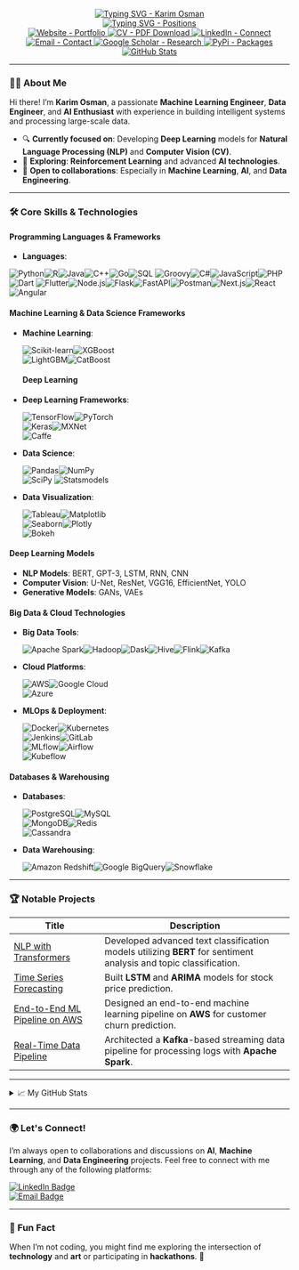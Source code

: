 <p align="center">
  <a href="https://github.com/karimosman89">
    <img src="https://readme-typing-svg.demolab.com?font=Georgia&size=32&duration=2000&pause=100&color=F1C40F&lines=Karim+Osman" alt="Typing SVG - Karim Osman" />
  </a>
  <br/>
  <a href="https://github.com/karimosman89">
    <img src="https://readme-typing-svg.demolab.com?font=Georgia&size=18&duration=2000&pause=100&multiline=true&width=500&height=80&colors=2ECC71,3498DB,E74C3C,9B59B6,F1C40F,28B463&lines=Machine+Learning+Engineer+|+Data+Engineer+|+AI+Engineer;Data+Scientist+|+DevOps" alt="Typing SVG - Positions" />
  </a>
  <br/>
  <a href="https://kosman.streamlit.app">
     <img src="https://img.shields.io/badge/Website-Karim%20Osman's%20Portfolio-4CAF50?style=flat&logo=google-chrome&logoColor=white" alt="Website - Portfolio">
</a>
<a href="https://drive.google.com/file/d/18SLECTaOP9vgHKqGrgRdVotPRWu_V7nZ/preview">
    <img src="https://img.shields.io/badge/CV-Download-FF0000?style=flat&logo=adobe-acrobat-reader&logoColor=white" alt="CV - PDF Download">
</a>
<a href="https://www.linkedin.com/in/karimosman89/">
    <img src="https://img.shields.io/badge/LinkedIn-Connect-blue?style=flat&logo=linkedin&logoColor=white" alt="LinkedIn - Connect">
</a>
<a href="mailto:karim.programmer2020@gmail.com">
    <img src="https://img.shields.io/badge/Email-Contact-FF5722?style=flat&logo=gmail&logoColor=white" alt="Email - Contact">
</a>
<a href="https://scholar.google.com/citations?user=pwlwbecAAAAJ&hl=en&authuser=1&oi=sra" target="_blank">
    <img src="https://img.shields.io/badge/Google%20Scholar-Research-0181FF?style=flat&logo=google-scholar&logoColor=white" alt="Google Scholar - Research">
</a>
 <a href="https://pypi.org/user/karimosman89/">
   <img src="https://img.shields.io/badge/PyPi-Packages-4B8BBE?style=flat&logo=pypi&logoColor=white" alt="PyPi - Packages">
</a>
<br/>
<a href="https://github.com/karimosman89">
    <img src="https://github-stats-alpha.vercel.app/api?username=karimosman89&cc=22272e&tc=37BCF6&ic=fff&bc=0000" alt="GitHub Stats">
</a>

</p>

---

### 👨‍💻 About Me

Hi there! I’m **Karim Osman**, a passionate **Machine Learning Engineer**, **Data Engineer**, and **AI Enthusiast** with experience in building intelligent systems and processing large-scale data. 

- 🔍 **Currently focused on**: Developing **Deep Learning** models for **Natural Language Processing (NLP)** and **Computer Vision (CV)**.
- 📖 **Exploring**: **Reinforcement Learning** and advanced **AI technologies**.
- 🤝 **Open to collaborations**: Especially in **Machine Learning**, **AI**, and **Data Engineering**.

---

### 🛠️ Core Skills & Technologies

#### **Programming Languages & Frameworks**
- **Languages**:

  
<img src="https://img.shields.io/badge/Python-3776AB?style=flat&logo=python&logoColor=white" alt="Python" /><img src="https://img.shields.io/badge/R-276DC3?style=flat&logo=r&logoColor=white" alt="R" /><img src="https://img.shields.io/badge/Java-007396?style=flat&logo=java&logoColor=white" alt="Java" /><img src="https://img.shields.io/badge/C%2B%2B-00599C?style=flat&logo=c%2B%2B&logoColor=white" alt="C++" /><img src="https://img.shields.io/badge/Go-00ADD8?style=flat&logo=go&logoColor=white" alt="Go" /><img src="https://img.shields.io/badge/SQL-4479A1?style=flat&logo=mysql&logoColor=white" alt="SQL" />  <img src="https://img.shields.io/badge/Groovy-4298B8?style=flat&logo=gradle&logoColor=white" alt="Groovy" /><img src="https://img.shields.io/badge/C%23-239120?style=flat&logo=csharp&logoColor=white" alt="C#" /><img src="https://img.shields.io/badge/JavaScript-F7DF1E?style=flat&logo=javascript&logoColor=white" alt="JavaScript" /><img src="https://img.shields.io/badge/PHP-777BB4?style=flat&logo=php&logoColor=white" alt="PHP" /><img src="https://img.shields.io/badge/Dart-0175C2?style=flat&logo=dart&logoColor=white" alt="Dart" /> <img src="https://img.shields.io/badge/Flutter-02569B?style=flat&logo=flutter&logoColor=white" alt="Flutter" /><img src="https://img.shields.io/badge/Node.js-339933?style=flat&logo=node.js&logoColor=white" alt="Node.js" /><img src="https://img.shields.io/badge/Flask-000000?style=flat&logo=flask&logoColor=white" alt="Flask" /><img src="https://img.shields.io/badge/FastAPI-009688?style=flat&logo=fastapi&logoColor=white" alt="FastAPI" /><img src="https://img.shields.io/badge/Postman-FF6C37?style=flat&logo=postman&logoColor=white" alt="Postman" /><img src="https://img.shields.io/badge/Next.js-000000?style=flat&logo=next.js&logoColor=white" alt="Next.js" /><img src="https://img.shields.io/badge/React-61DAFB?style=flat&logo=react&logoColor=black" alt="React" /><img src="https://img.shields.io/badge/Angular-DD0031?style=flat&logo=angular&logoColor=white" alt="Angular" />


#### **Machine Learning & Data Science Frameworks**
- **Machine Learning**:
  
   ![Scikit-learn](https://img.shields.io/badge/Scikit--Learn-F7931E?style=flat&logo=scikit-learn&logoColor=white)![XGBoost](https://img.shields.io/badge/XGBoost-FF7F0E?style=flat&logo=xgboost&logoColor=white)  
   ![LightGBM](https://img.shields.io/badge/LightGBM-72BD2F?style=flat&logo=lightgbm&logoColor=white)![CatBoost](https://img.shields.io/badge/CatBoost-00C0B5?style=flat&logo=catboost&logoColor=white)
  #### **Deep Learning**
- **Deep Learning Frameworks**:
   
  ![TensorFlow](https://img.shields.io/badge/TensorFlow-FF6F00?style=flat&logo=tensorflow&logoColor=white)![PyTorch](https://img.shields.io/badge/PyTorch-EE4C2C?style=flat&logo=pytorch&logoColor=white)  
  ![Keras](https://img.shields.io/badge/Keras-D00000?style=flat&logo=keras&logoColor=white)![MXNet](https://img.shields.io/badge/Apache%20MXNet-009C4D?style=flat&logo=apache-mxnet&logoColor=white)  
  ![Caffe](https://img.shields.io/badge/Caffe-FF4C00?style=flat&logo=caffe&logoColor=white)
- **Data Science**:
  
    ![Pandas](https://img.shields.io/badge/Pandas-150458?style=flat&logo=pandas&logoColor=white)![NumPy](https://img.shields.io/badge/NumPy-013243?style=flat&logo=numpy&logoColor=white)  
    ![SciPy](https://img.shields.io/badge/SciPy-8E7CC3?style=flat&logo=scipy&logoColor=white) ![Statsmodels](https://img.shields.io/badge/Statsmodels-3477A7?style=flat&logo=statsmodels&logoColor=white)
  
- **Data Visualization**:
  
    ![Tableau](https://img.shields.io/badge/Tableau-E97627?style=flat&logo=tableau&logoColor=white)![Matplotlib](https://img.shields.io/badge/Matplotlib-11557C?style=flat&logo=matplotlib&logoColor=white)  
    ![Seaborn](https://img.shields.io/badge/Seaborn-009EAA?style=flat&logo=seaborn&logoColor=white)![Plotly](https://img.shields.io/badge/Plotly-3A4F97?style=flat&logo=plotly&logoColor=white)  
    ![Bokeh](https://img.shields.io/badge/Bokeh-9A2C2C?style=flat&logo=bokeh&logoColor=white)

#### **Deep Learning Models**
- **NLP Models**: BERT, GPT-3, LSTM, RNN, CNN
- **Computer Vision**: U-Net, ResNet, VGG16, EfficientNet, YOLO
- **Generative Models**: GANs, VAEs

#### **Big Data & Cloud Technologies**
- **Big Data Tools**:
  
   ![Apache Spark](https://img.shields.io/badge/Apache%20Spark-E25A1C?style=flat&logo=apache-spark&logoColor=white)![Hadoop](https://img.shields.io/badge/Hadoop-66CCFF?style=flat&logo=hadoop&logoColor=white)![Dask](https://img.shields.io/badge/Dask-1795BB?style=flat&logo=dask&logoColor=white)![Hive](https://img.shields.io/badge/Apache%20Hive-FDEE21?style=flat&logo=apache-hive&logoColor=black)![Flink](https://img.shields.io/badge/Apache%20Flink-00B3A6?style=flat&logo=apache-flink&logoColor=white)![Kafka](https://img.shields.io/badge/Apache%20Kafka-231F20?style=flat&logo=apache-kafka&logoColor=white)

  
- **Cloud Platforms**:
  
   ![AWS](https://img.shields.io/badge/AWS-232F3E?style=flat&logo=amazonaws&logoColor=white)![Google Cloud](https://img.shields.io/badge/Google%20Cloud-4285F4?style=flat&logo=google-cloud&logoColor=white)  
   ![Azure](https://img.shields.io/badge/Microsoft%20Azure-0089D6?style=flat&logo=microsoftazure&logoColor=white)
- **MLOps & Deployment**:

   ![Docker](https://img.shields.io/badge/Docker-2496ED?style=flat&logo=docker&logoColor=white)![Kubernetes](https://img.shields.io/badge/Kubernetes-326CE5?style=flat&logo=kubernetes&logoColor=white)  
   ![Jenkins](https://img.shields.io/badge/Jenkins-D24939?style=flat&logo=jenkins&logoColor=white)![GitLab](https://img.shields.io/badge/GitLab-FCA121?style=flat&logo=gitlab&logoColor=white)  
   ![MLflow](https://img.shields.io/badge/MLflow-5B2C6F?style=flat&logo=mlflow&logoColor=white)![Airflow](https://img.shields.io/badge/Airflow-17A4B8?style=flat&logo=apache-airflow&logoColor=white)  
   ![Kubeflow](https://img.shields.io/badge/Kubeflow-FF8A00?style=flat&logo=kubeflow&logoColor=white)

#### **Databases & Warehousing**
- **Databases**:
  
  ![PostgreSQL](https://img.shields.io/badge/PostgreSQL-4169E1?style=flat&logo=postgresql&logoColor=white)![MySQL](https://img.shields.io/badge/MySQL-4479A1?style=flat&logo=mysql&logoColor=white)  
  ![MongoDB](https://img.shields.io/badge/MongoDB-47A248?style=flat&logo=mongodb&logoColor=white)![Redis](https://img.shields.io/badge/Redis-DC382D?style=flat&logo=redis&logoColor=white)  
  ![Cassandra](https://img.shields.io/badge/Apache%20Cassandra-1287B1?style=flat&logo=apache-cassandra&logoColor=white)

- **Data Warehousing**:
  
  ![Amazon Redshift](https://img.shields.io/badge/Amazon%20Redshift-000000?style=flat&logo=amazonredshift&logoColor=white)![Google BigQuery](https://img.shields.io/badge/Google%20BigQuery-4285F4?style=flat&logo=googlebigquery&logoColor=white)![Snowflake](https://img.shields.io/badge/Snowflake-004B87?style=flat&logo=snowflake&logoColor=white)
---

### 🏆 Notable Projects

| Title | Description |
|-------|-------------|
| [NLP with Transformers](https://github.com/karimosman89/NLP-with-Transformers) | Developed advanced text classification models utilizing **BERT** for sentiment analysis and topic classification. |
| [Time Series Forecasting](https://github.com/karimosman89/time-series) | Built **LSTM** and **ARIMA** models for stock price prediction. |
| [End-to-End ML Pipeline on AWS](https://github.com/karimosman89/ML-Pipeline-AWS) | Designed an end-to-end machine learning pipeline on **AWS** for customer churn prediction. |
| [Real-Time Data Pipeline](https://github.com/karimosman89/Data-Pipeline) | Architected a **Kafka**-based streaming data pipeline for processing logs with **Apache Spark**. |

---

<details>
<summary>📈 My GitHub Stats</summary>
<br>
  
  ![](https://github-profile-summary-cards.vercel.app/api/cards/profile-details?username=karimosman89&theme=dracula)  
  
  ![](https://github-profile-summary-cards.vercel.app/api/cards/repos-per-language?username=karimosman89&theme=dracula)  
  
  [![Top languages](https://github-readme-mwendwa.vercel.app/api/top-langs/?username=karimosman89&layout=compact&count_private=true&theme=blue-green&title_color=00b3ff)](#)  
  
  [![Karim's current streak](https://streak-stats.demolab.com/?user=karimosman89&count_private=true&theme=blue-green&title_color=00b3ff)](#)
  
</details>

---

### 🌍 Let's Connect!

I’m always open to collaborations and discussions on **AI**, **Machine Learning**, and **Data Engineering** projects. Feel free to connect with me through any of the following platforms:

[![LinkedIn Badge](https://img.shields.io/badge/LinkedIn-Karim%20Osman-blue?style=flat&logo=linkedin)](https://linkedin.com/in/karimosman89)  
[![Email Badge](https://img.shields.io/badge/Email-karim.programmer2020@gmail.com-red?style=flat&logo=gmail)](mailto:karim.programmer2020@gmail.com)

---

### 🌟 Fun Fact

When I’m not coding, you might find me exploring the intersection of **technology** and **art** or participating in **hackathons**. 🚀
